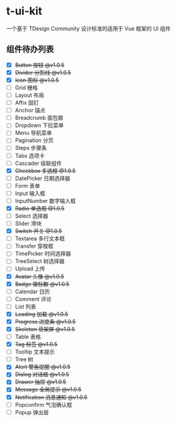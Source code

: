 # t-ui-kit

一个基于 TDesign Community 设计标准的适用于 Vue 框架的 UI 组件

## 组件待办列表

- [x] ~~Button 按钮 @v1.0.5~~
- [x] ~~Divider 分割线 @v1.0.5~~
- [x] ~~Icon 图标 @v1.0.5~~
- [ ] Grid 栅格
- [ ] Layout 布局
- [ ] Affix 固钉
- [ ] Anchor 锚点
- [ ] Breadcrumb 面包屑
- [ ] Dropdown 下拉菜单
- [ ] Menu 导航菜单
- [ ] Pagination 分页
- [ ] Steps 步骤条
- [ ] Tabs 选项卡
- [ ] Cascader 级联组件
- [x] ~~Checkbox 多选框 @1.0.5~~
- [ ] DatePicker 日期选择器
- [ ] Form 表单
- [ ] Input 输入框
- [ ] InputNumber 数字输入框
- [x] ~~Radio 单选框 @1.0.5~~
- [ ] Select 选择器
- [ ] Slider 滑块
- [x] ~~Switch 开关 @1.0.5~~
- [ ] Textarea 多行文本框
- [ ] Transfer 穿梭框
- [ ] TimePicker 时间选择器
- [ ] TreeSelect 树选择器
- [ ] Upload 上传
- [x] ~~Avatar 头像 @v1.0.5~~
- [x] ~~Badge 徽标数 @v1.0.5~~
- [ ] Calendar 日历
- [ ] Comment 评论
- [ ] List 列表
- [x] ~~Loading 加载 @v1.0.5~~
- [x] ~~Progress 进度条 @v1.0.5~~
- [x] ~~Skeleton 骨架屏 @v1.0.5~~
- [ ] Table 表格
- [x] ~~Tag 标签 @v1.0.5~~
- [ ] Tooltip 文本提示
- [ ] Tree 树
- [x] ~~Alert 警告提醒 @v1.0.5~~
- [x] ~~Dialog 对话框 @v1.0.5~~
- [x] ~~Drawer 抽屉 @v1.0.5~~
- [x] ~~Message 全局提示 @v1.0.5~~
- [x] ~~Notification 消息通知 @v1.0.5~~
- [ ] Popconfirm 气泡确认框
- [ ] Popup 弹出层